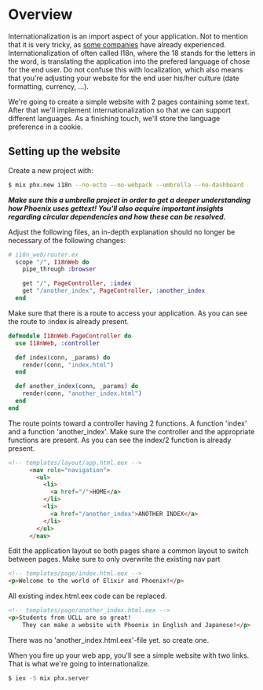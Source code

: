 # Overview

Internationalization is an import aspect of your application. Not to mention that it is very tricky, as [some companies](https://www.translatemedia.com/translation-blog/coca-cola-cancels-french-campaign-due-to-translation-blunder/) have already experienced. Internationalization of often called I18n, where the 18 stands for the letters in the word, is translating the application into the prefered language of chose for the end user. Do not confuse this with localization, which also means that you're adjusting your website for the end user his/her culture (date formatting, currency, ...).

We're going to create a simple website with 2 pages containing some text. After that we'll implement internationalization so that we can support different languages. As a finishing touch, we'll store the language preference in a cookie.

## Setting up the website

Create a new project with:

```bash
$ mix phx.new i18n --no-ecto --no-webpack --umbrella --no-dashboard
```

_**Make sure this a umbrella project in order to get a deeper understanding how Phoenix uses gettext! You'll also acquire important insights regarding circular dependencies and how these can be resolved.**_

Adjust the following files, an in-depth explanation should no longer be necessary of the following changes:

```elixir
# i18n_web/router.ex
  scope "/", I18nWeb do
    pipe_through :browser

    get "/", PageController, :index
    get "/another_index", PageController, :another_index
  end
```
Make sure that there is a route to access your application. As you can see the route to :index is already present.

```elixir
defmodule I18nWeb.PageController do
  use I18nWeb, :controller

  def index(conn, _params) do
    render(conn, "index.html")
  end

  def another_index(conn, _params) do
    render(conn, "another_index.html")
  end
end
```

The route points toward a controller having 2 functions. A function 'index' and a function 'another_index'. Make sure the controller and the appropriate functions are present. As you can see the index/2 function is already present.

```html
<!-- templates/layout/app.html.eex -->
      <nav role="navigation">
        <ul>
          <li>
            <a href="/">HOME</a>
          </li>
          <li>
            <a href="/another_index">ANOTHER INDEX</a>
          </li>
        </ul>
      </nav>
```
Edit the application layout so both pages share a common layout to switch between pages. Make sure to only overwrite the existing nav part

```html
<!-- templates/page/index.html.eex -->
<p>Welcome to the world of Elixir and Phoenix!</p>
```
All existing index.html.eex code can be replaced.

```html
<!-- templates/page/another_index.html.eex -->
<p>Students from UCLL are so great!
    They can make a website with Phoenix in English and Japanese!</p>
```
There was no 'another_index.html.eex'-file yet. so create one.



When you fire up your web app, you'll see a simple website with two links. That is what we're going to internationalize.
```bash
$ iex -S mix phx.server
```

